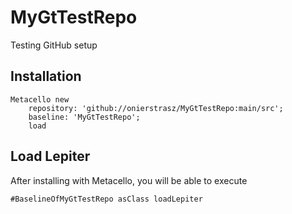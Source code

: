 # MyGtTestRepo
Testing GitHub setup
## Installation```Metacello new	repository: 'github://onierstrasz/MyGtTestRepo:main/src';	baseline: 'MyGtTestRepo';	load```## Load Lepiter				After installing with Metacello, you will be able to execute```#BaselineOfMyGtTestRepo asClass loadLepiter```